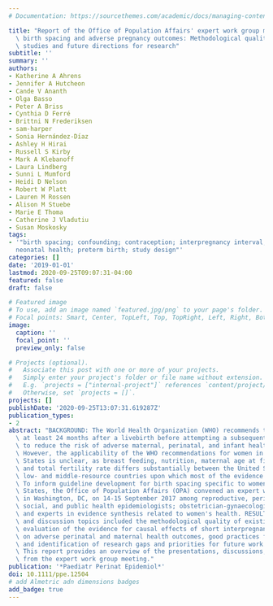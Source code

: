 ```yaml
---
# Documentation: https://sourcethemes.com/academic/docs/managing-content/

title: "Report of the Office of Population Affairs' expert work group meeting on short\
  \ birth spacing and adverse pregnancy outcomes: Methodological quality of existing\
  \ studies and future directions for research"
subtitle: ''
summary: ''
authors:
- Katherine A Ahrens
- Jennifer A Hutcheon
- Cande V Ananth
- Olga Basso
- Peter A Briss
- Cynthia D Ferré
- Brittni N Frederiksen
- sam-harper
- Sonia Hernández-Dı́az
- Ashley H Hirai
- Russell S Kirby
- Mark A Klebanoff
- Laura Lindberg
- Sunni L Mumford
- Heidi D Nelson
- Robert W Platt
- Lauren M Rossen
- Alison M Stuebe
- Marie E Thoma
- Catherine J Vladutiu
- Susan Moskosky
tags:
- '"birth spacing; confounding; contraception; interpregnancy interval; maternal health;
  neonatal health; preterm birth; study design"'
categories: []
date: '2019-01-01'
lastmod: 2020-09-25T09:07:31-04:00
featured: false
draft: false

# Featured image
# To use, add an image named `featured.jpg/png` to your page's folder.
# Focal points: Smart, Center, TopLeft, Top, TopRight, Left, Right, BottomLeft, Bottom, BottomRight.
image:
  caption: ''
  focal_point: ''
  preview_only: false

# Projects (optional).
#   Associate this post with one or more of your projects.
#   Simply enter your project's folder or file name without extension.
#   E.g. `projects = ["internal-project"]` references `content/project/deep-learning/index.md`.
#   Otherwise, set `projects = []`.
projects: []
publishDate: '2020-09-25T13:07:31.619287Z'
publication_types:
- 2
abstract: "BACKGROUND: The World Health Organization (WHO) recommends that women wait\
  \ at least 24 months after a livebirth before attempting a subsequent pregnancy\
  \ to reduce the risk of adverse maternal, perinatal, and infant health outcomes.\
  \ However, the applicability of the WHO recommendations for women in the United\
  \ States is unclear, as breast feeding, nutrition, maternal age at first birth,\
  \ and total fertility rate differs substantially between the United States and the\
  \ low- and middle-resource countries upon which most of the evidence is based. METHODS:\
  \ To inform guideline development for birth spacing specific to women in the United\
  \ States, the Office of Population Affairs (OPA) convened an expert work group meeting\
  \ in Washington, DC, on 14-15 September 2017 among reproductive, perinatal, paediatric,\
  \ social, and public health epidemiologists; obstetrician-gynaecologists; biostatisticians;\
  \ and experts in evidence synthesis related to women's health. RESULTS: Presentations\
  \ and discussion topics included the methodological quality of existing studies,\
  \ evaluation of the evidence for causal effects of short interpregnancy intervals\
  \ on adverse perinatal and maternal health outcomes, good practices for future research,\
  \ and identification of research gaps and priorities for future work. CONCLUSIONS:\
  \ This report provides an overview of the presentations, discussions, and conclusions\
  \ from the expert work group meeting."
publication: '*Paediatr Perinat Epidemiol*'
doi: 10.1111/ppe.12504
# add Almetric adn dimensions badges
add_badge: true
---
```

